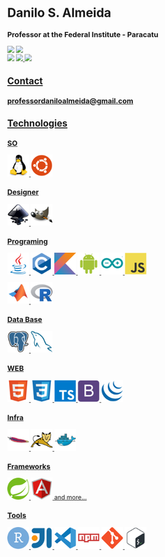 <h1>Danilo S. Almeida</h1>
<h3>Professor at the Federal Institute - Paracatu</h3>
<div style="display: inline_block">
<img height="180em" src="https://github-readme-stats.vercel.app/api?username=dsalinux&show_icons=true&theme=tokyonight"/>
<img height="180em" src="https://github-readme-stats.vercel.app/api/top-langs/?username=dsalinux&layout=compact&theme=tokyonight"/>
</div>
<div style="display: inline_block">
<a href="https://youtube.com/professordaniloalmeida"><img src="https://img.shields.io/badge/YouTube-FF0000?style=for-the-badge&logo=youtube&logoColor=white"/></a>
<a href="https://instagram.com/professordaniloalmeida"><img src="https://img.shields.io/badge/Instagram-E4405F?style=for-the-badge&logo=instagram&logoColor=white"/>
<a href="https://linkedin.com/in/danilosalmeida"><img src="https://img.shields.io/badge/LinkedIn-0077B5?style=for-the-badge&logo=linkedin&logoColor=white"/>
</div>
<div style="display: inline_block">
  <h2>Contact</h2>
  <h3>professordaniloalmeida@gmail.com</h3>
</div>
<div style="display: inline_block">
  
  <h2>Technologies</h2>
  
  <h3>SO</h3>
  <code><img src="dev/linux-original.svg" alt="Linux Logo" title="Linux Logo" height="50em"/></code>
  <code><img src="dev/ubuntu-plain.svg" alt="Ubuntu Logo" title="Ubuntu Logo" height="50em"/></code>
  
  <h3>Designer</h3>
  <code><img src="dev/inkscape-original.svg" alt title="Inkscape Logo" height="50em"/></code>
  <code><img src="dev/gimp-original.svg" alt="Gimp Logo" title="Gimp Logo" height="50em"/></code>
  
  <h3>Programing</h3>
  <code><img src="dev/java-original.svg" alt="Java Logo" title="Java Logo" height="50em"/></code>
  <code><img src="dev/c-original.svg" alt="C Logo" title="C Logo"  height="50em"/></code>
  <code><img src="dev/kotlin-original.svg" alt="Kotlin Logo" title="Kotlin Logo" height="50em"/></code>
  <code><img src="dev/android-original.svg" alt="Android Logo" title="Android Logo" height="50em"/></code>
  <code><img src="dev/arduino-original.svg" alt="Ardunino Logo" title="Ardunino Logo" height="50em"/></code>
  <code><img src="dev/javascript-original.svg" alt="Javascript Logo" title="Javascript Logo" height="50em"/></code>

  <code><img src="dev/matlab-original.svg" alt="Matlab Logo" title="Matlab Logo" height="50em"/></code>
  <code><img src="dev/r-original.svg" alt="R Logo" title="R Logo" height="50em"/></code>
  
  <h3>Data Base</h3>
  <code><img src="dev/postgresql-original.svg" height="50em"/></code>
  <code><img src="dev/mysql-original.svg" height="50em"/></code>

  <h3>WEB</h3>
  <code><img src="dev/html5-original.svg" height="50em"/></code>
  <code><img src="dev/css3-original.svg" height="50em"/></code>
  <code><img src="dev/typescript-original.svg" height="50em"/></code>
  <code><img src="dev/bootstrap-plain.svg" height="50em"/></code>
  <code><img src="dev/jquery-original.svg" height="50em"/></code>
 
  <h3>Infra</h3>
  <code><img src="dev/apache-original.svg" height="50em"/></code>
  <code><img src="dev/tomcat-original.svg" height="50em"/></code>
  <code><img src="dev/docker-original.svg" height="50em"/></code>
  
  <h3>Frameworks</h3>
  <code><img src="dev/spring-original.svg" height="50em"/></code>
  <code><img src="dev/angularjs-original.svg" alt="Angular Logo" title="Angular Logo" height="50em"/></code>
  and more...
  
  <h3>Tools</h3>
  <code><img src="dev/rstudio-original.svg" height="50em"/></code>
  <code><img src="dev/intellij-original.svg" height="50em"/></code>
  <code><img src="dev/vscode-original.svg" height="50em"/></code>
  <code><img src="dev/npm-original-wordmark.svg" height="50em"/></code>
  <code><img src="dev/git-original.svg" height="50em"/></code>
  <code><img src="dev/bash-original.svg" height="50em"/></code>

</div>
